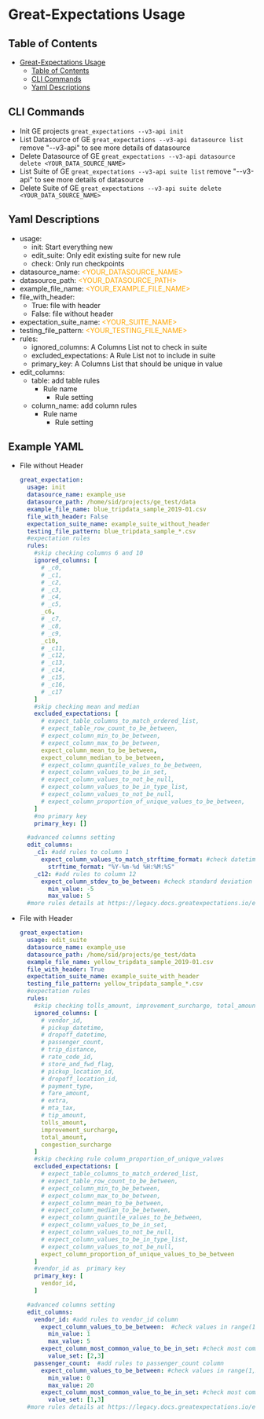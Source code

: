 Great-Expectations Usage
===
## Table of Contents
- [Great-Expectations Usage](#Great-Expectations-Usage)
  - [Table of Contents](#Table-of-Contents)
  - [CLI Commands](#CLI-Commands)
  - [Yaml Descriptions](#Yaml-Descriptions)

## CLI Commands
- Init GE projects
```great_expectations --v3-api init```
- List Datasource of GE
```great_expectations --v3-api datasource list```
remove "--v3-api" to see more details of datasource
- Delete Datasource of GE
```great_expectations --v3-api datasource delete <YOUR_DATA_SOURCE_NAME>```
- List Suite of GE
```great_expectations --v3-api suite list```
remove "--v3-api" to see more details of datasource
- Delete Suite of GE
```great_expectations --v3-api suite delete <YOUR_DATA_SOURCE_NAME>```

## Yaml Descriptions
- usage:
    * init: Start everything new
    * edit_suite: Only edit existing suite for new rule
    * check: Only run checkpoints 
- datasource_name: <span style="color:orange"><YOUR_DATASOURCE_NAME></span>
- datasource_path: <span style="color:orange"><YOUR_DATASOURCE_PATH></span>
- example_file_name: <span style="color:orange"><YOUR_EXAMPLE_FILE_NAME></span>
- file_with_header: 
    * True:  file with header
    * False: file without header
- expectation_suite_name: <span style="color:orange"><YOUR_SUITE_NAME></span>
- testing_file_pattern: <span style="color:orange"><YOUR_TESTING_FILE_NAME></span>
- rules:
    * ignored_columns: A Columns List not to check in suite
    * excluded_expectations: A Rule List not to include in suite
    * primary_key: A Columns List that should be unique in value
- edit_columns:
    * table: add table rules
        - Rule name 
            - Rule setting
    * column_name: add column rules
        - Rule name
            - Rule setting

## Example YAML

* File without Header
    ```yaml
    great_expectation:
      usage: init
      datasource_name: example_use
      datasource_path: /home/sid/projects/ge_test/data
      example_file_name: blue_tripdata_sample_2019-01.csv
      file_with_header: False
      expectation_suite_name: example_suite_without_header
      testing_file_pattern: blue_tripdata_sample_*.csv
      #expectation rules
      rules:
        #skip checking columns 6 and 10
        ignored_columns: [
          # _c0, 
          # _c1, 
          # _c2, 
          # _c3, 
          # _c4, 
          # _c5, 
          _c6, 
          # _c7, 
          # _c8, 
          # _c9, 
          _c10, 
          # _c11, 
          # _c12, 
          # _c13, 
          # _c14, 
          # _c15, 
          # _c16, 
          # _c17
        ]
        #skip checking mean and median
        excluded_expectations: [
          # expect_table_columns_to_match_ordered_list,
          # expect_table_row_count_to_be_between,
          # expect_column_min_to_be_between,
          # expect_column_max_to_be_between,
          expect_column_mean_to_be_between,
          expect_column_median_to_be_between,
          # expect_column_quantile_values_to_be_between,
          # expect_column_values_to_be_in_set,
          # expect_column_values_to_not_be_null,
          # expect_column_values_to_be_in_type_list,
          # expect_column_values_to_not_be_null,
          # expect_column_proportion_of_unique_values_to_be_between,
        ]
        #no primary key
        primary_key: []

      #advanced columns setting
      edit_columns:
        _c1: #add rules to column 1
          expect_column_values_to_match_strftime_format: #check datetime str format
            strftime_format: "%Y-%m-%d %H:%M:%S"
        _c12: #add rules to column 12
          expect_column_stdev_to_be_between: #check standard deviation
            min_value: -5
            max_value: 5
      #more rules details at https://legacy.docs.greatexpectations.io/en/stable/autoapi/great_expectations/expectations/index.html


* File with Header
    ```yaml
    great_expectation:
      usage: edit_suite
      datasource_name: example_use
      datasource_path: /home/sid/projects/ge_test/data
      example_file_name: yellow_tripdata_sample_2019-01.csv
      file_with_header: True
      expectation_suite_name: example_suite_with_header
      testing_file_pattern: yellow_tripdata_sample_*.csv
      #expectation rules
      rules:
        #skip checking tolls_amount, improvement_surcharge, total_amount, congestion_surcharge
        ignored_columns: [
          # vendor_id, 
          # pickup_datetime, 
          # dropoff_datetime, 
          # passenger_count, 
          # trip_distance, 
          # rate_code_id, 
          # store_and_fwd_flag, 
          # pickup_location_id, 
          # dropoff_location_id, 
          # payment_type, 
          # fare_amount, 
          # extra, 
          # mta_tax, 
          # tip_amount, 
          tolls_amount, 
          improvement_surcharge, 
          total_amount, 
          congestion_surcharge
        ]
        #skip checking rule column_proportion_of_unique_values
        excluded_expectations: [
          # expect_table_columns_to_match_ordered_list,
          # expect_table_row_count_to_be_between,
          # expect_column_min_to_be_between,
          # expect_column_max_to_be_between,
          # expect_column_mean_to_be_between,
          # expect_column_median_to_be_between,
          # expect_column_quantile_values_to_be_between,
          # expect_column_values_to_be_in_set,
          # expect_column_values_to_not_be_null,
          # expect_column_values_to_be_in_type_list,
          # expect_column_values_to_not_be_null,
          expect_column_proportion_of_unique_values_to_be_between
        ]
        #vendor_id as  primary key
        primary_key: [
          vendor_id,
        ]

      #advanced columns setting
      edit_columns:
        vendor_id: #add rules to vendor_id column
          expect_column_values_to_be_between:  #check values in range(1,10)
            min_value: 1
            max_value: 5
          expect_column_most_common_value_to_be_in_set: #check most common value in [0,2,5]
            value_set: [2,3]
        passenger_count:  #add rules to passenger_count column
          expect_column_values_to_be_between: #check values in range(1,20)
            min_value: 0
            max_value: 20
          expect_column_most_common_value_to_be_in_set: #check most common value in [1,2,3]
            value_set: [1,3]
      #more rules details at https://legacy.docs.greatexpectations.io/en/stable/autoapi/great_expectations/expectations/index.html
